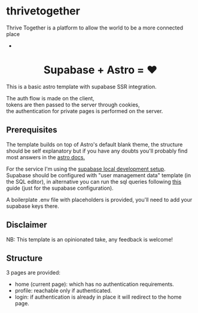 # thrivetogether

Thrive Together is a platform to allow the world to be a more connected place

-
<h1 style='text-align: center'>Supabase + <span class='text-gradient'>Astro</span> = ❤️  </h1>

This is a basic astro template with supabase SSR integration.  

The auth flow is made on the client,  
tokens are then passed to the server through cookies,  
the authentication for private pages is performed on the server.


## Prerequisites
The template builds on top of Astro's default blank theme, the structure should be self explanatory but if you have any doubts you'll probably find most answers in the <a href='https://docs.astro.build/en/getting-started/'>astro docs.</a>

For the service I'm using the <a href='https://supabase.com/docs/guides/cli/local-development' >supabase local development setup</a>.   
Supabase should be configured with "user management data" template (in the SQL editor), in alternative you can run the sql queries following [this](https://supabase.com/docs/guides/getting-started/tutorials/with-react#set-up-the-database-schema) guide (just for the supabase configuration).   

A boilerplate .env file with placeholders is provided, you'll need to add your supabase keys there.

## Disclaimer
NB: This template is an opinionated take, any feedback is welcome!

## Structure
3 pages are provided:

 - home (current page): which has no authentication requirements.
 - profile: reachable only if authenticated.
 - login: if authentication is already in place it will redirect to the home page.
